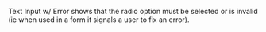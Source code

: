 Text Input w/ Error shows that the radio option must be selected or is invalid (ie when used in a form it signals a user to fix an error).
